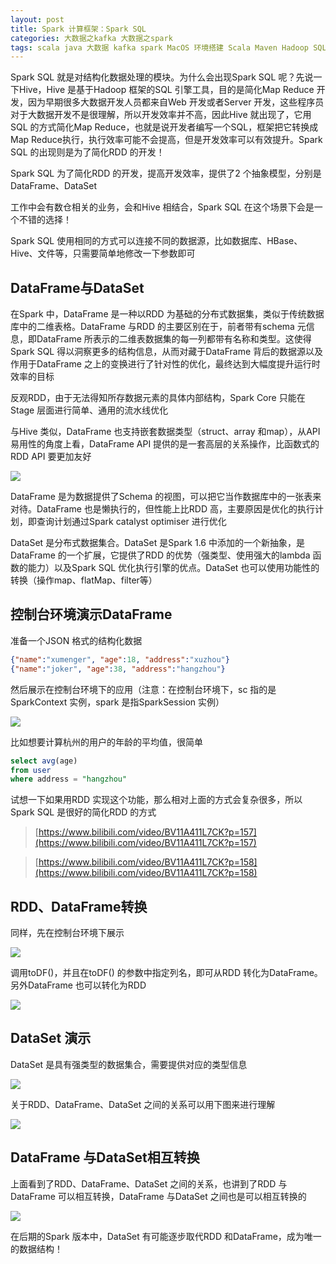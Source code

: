 ```yaml
---
layout: post
title: Spark 计算框架：Spark SQL
categories: 大数据之kafka 大数据之spark
tags: scala java 大数据 kafka spark MacOS 环境搭建 Scala Maven Hadoop SQL Hive 关系型数据库 结构化数据 RDD RDMS 数仓 DataFrame DataSet
---
```


Spark SQL 就是对结构化数据处理的模块。为什么会出现Spark SQL 呢？先说一下Hive，Hive 是基于Hadoop 框架的SQL 引擎工具，目的是简化Map Reduce 开发，因为早期很多大数据开发人员都来自Web 开发或者Server 开发，这些程序员对于大数据开发不是很理解，所以开发效率并不高，因此Hive 就出现了，它用SQL 的方式简化Map Reduce，也就是说开发者编写一个SQL，框架把它转换成Map Reduce执行，执行效率可能不会提高，但是开发效率可以有效提升。Spark SQL 的出现则是为了简化RDD 的开发！

Spark SQL 为了简化RDD 的开发，提高开发效率，提供了2 个抽象模型，分别是DataFrame、DataSet

工作中会有数仓相关的业务，会和Hive 相结合，Spark SQL 在这个场景下会是一个不错的选择！

Spark SQL 使用相同的方式可以连接不同的数据源，比如数据库、HBase、Hive、文件等，只需要简单地修改一下参数即可

## DataFrame与DataSet

在Spark 中，DataFrame 是一种以RDD 为基础的分布式数据集，类似于传统数据库中的二维表格。DataFrame 与RDD 的主要区别在于，前者带有schema 元信息，即DataFrame 所表示的二维表数据集的每一列都带有名称和类型。这使得Spark SQL 得以洞察更多的结构信息，从而对藏于DataFrame 背后的数据源以及作用于DataFrame 之上的变换进行了针对性的优化，最终达到大幅度提升运行时效率的目标

反观RDD，由于无法得知所存数据元素的具体内部结构，Spark Core 只能在Stage 层面进行简单、通用的流水线优化

与Hive 类似，DataFrame 也支持嵌套数据类型（struct、array 和map），从API 易用性的角度上看，DataFrame API 提供的是一套高层的关系操作，比函数式的RDD API 要更加友好

![](../media/image/2020-11-26-2/01.png)

DataFrame 是为数据提供了Schema 的视图，可以把它当作数据库中的一张表来对待。DataFrame 也是懒执行的，但性能上比RDD 高，主要原因是优化的执行计划，即查询计划通过Spark catalyst optimiser 进行优化

DataSet 是分布式数据集合。DataSet 是Spark 1.6 中添加的一个新抽象，是DataFrame 的一个扩展，它提供了RDD 的优势（强类型、使用强大的lambda 函数的能力）以及Spark SQL 优化执行引擎的优点。DataSet 也可以使用功能性的转换（操作map、flatMap、filter等）

## 控制台环境演示DataFrame

准备一个JSON 格式的结构化数据

```json
{"name":"xumenger", "age":18, "address":"xuzhou"}
{"name":"joker", "age":38, "address":"hangzhou"}
```

然后展示在控制台环境下的应用（注意：在控制台环境下，sc 指的是SparkContext 实例，spark 是指SparkSession 实例）

![](../media/image/2020-11-26-2/02.png)

比如想要计算杭州的用户的年龄的平均值，很简单

```sql
select avg(age) 
from user
where address = "hangzhou"
```

试想一下如果用RDD 实现这个功能，那么相对上面的方式会复杂很多，所以Spark SQL 是很好的简化RDD 的方式

>[https://www.bilibili.com/video/BV11A411L7CK?p=157](https://www.bilibili.com/video/BV11A411L7CK?p=157)

>[https://www.bilibili.com/video/BV11A411L7CK?p=158](https://www.bilibili.com/video/BV11A411L7CK?p=158)

## RDD、DataFrame转换

同样，先在控制台环境下展示

![](../media/image/2020-11-26-2/03.png)

调用toDF()，并且在toDF() 的参数中指定列名，即可从RDD 转化为DataFrame。另外DataFrame 也可以转化为RDD

![](../media/image/2020-11-26-2/04.png)

## DataSet 演示

DataSet 是具有强类型的数据集合，需要提供对应的类型信息

![](../media/image/2020-11-26-2/05.png)

关于RDD、DataFrame、DataSet 之间的关系可以用下图来进行理解

![](../media/image/2020-11-26-2/06.png)

## DataFrame 与DataSet相互转换

上面看到了RDD、DataFrame、DataSet 之间的关系，也讲到了RDD 与DataFrame 可以相互转换，DataFrame 与DataSet 之间也是可以相互转换的

![](../media/image/2020-11-26-2/07.png)

在后期的Spark 版本中，DataSet 有可能逐步取代RDD 和DataFrame，成为唯一的数据结构！

